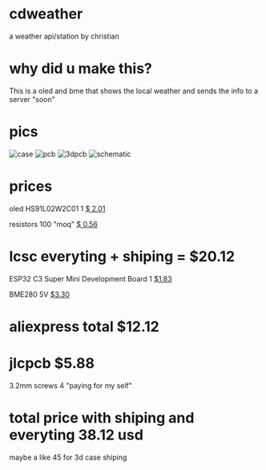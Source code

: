 # cdweather
a weather api/station by christian
# why did u make this?
This is a oled and bme that shows the local weather and sends the info to a server "soon"
# pics
![case](https://hc-cdn.hel1.your-objectstorage.com/s/v3/9cf9f6d899c20402250ae5eb10eb7d7e8ea1d185_image.png)
![pcb](https://hc-cdn.hel1.your-objectstorage.com/s/v3/f198b462a5fb3e42df48ccbd27935b3fd93667a5_image.png)
![3dpcb](https://hc-cdn.hel1.your-objectstorage.com/s/v3/f15b15f08ac843b444ec9d7b3dac4451fcfa64ef_image.png)
![schematic](https://hc-cdn.hel1.your-objectstorage.com/s/v3/5125e02faaa4c0ae695dbe05aba960be7e40406e_image.png)


# prices 
oled HS91L02W2C01  1 [$ 2.01
](https://lcsc.com/product-detail/image/HS91L02W2C01_C5248081.html)

resistors  100 "moq" [$ 0.56
](https://lcsc.com/product-detail/image/HS91L02W2C01_C5248081.html)

# lcsc everyting + shiping = $20.12


ESP32 C3 Super Mini Development Board 1  [$1.83
](https://www.aliexpress.com/item/1005007468497664.html?spm=a2g0o.productlist.main.1.b82ea661cAtVYV&algo_pvid=3d9f0c5b-dadc-45d7-a13f-6cdb283eebeb&algo_exp_id=3d9f0c5b-dadc-45d7-a13f-6cdb283eebeb-0&pdp_npi=4%40dis%21EUR%211.92%211.82%21%21%2114.28%2113.57%21%40210101f517325410750837059e58bd%2112000040880478704%21sea%21BE%214162170654%21X&curPageLogUid=e3NsTP49NopA&utparam-url=scene%3Asearch%7Cquery_from%3A&aff_fcid=defef3c831774221a65e9f14bff2f02c-1753477157269-00658-_DCY3UXX&tt=CPS_NORMAL&aff_fsk=_DCY3UXX&aff_platform=portals-tool&sk=_DCY3UXX&aff_trace_key=defef3c831774221a65e9f14bff2f02c-1753477157269-00658-_DCY3UXX&terminal_id=ff9a44d60f6349fba53ecd6b2a42d3c2&afSmartRedirect=y)

BME280 5V [$3.30 
](https://www.aliexpress.com/item/1005006018085460.html?spm=a2g0o.productlist.main.5.7eb76596uRSODr&algo_pvid=c5c66b0b-e705-4d15-acbc-361b36203eed&algo_exp_id=c5c66b0b-e705-4d15-acbc-361b36203eed-4&pdp_ext_f=%7B%22order%22%3A%221024%22%2C%22eval%22%3A%221%22%7D&pdp_npi=4%40dis%21DKK%2135.18%2122.16%21%21%2138.68%2124.37%21%40211b655217532672215896180eb178%2112000035345946703%21sea%21DK%214387459441%21X&curPageLogUid=rQ0fHyFW63aY&utparam-url=scene%3Asearch%7Cquery_from%3A)

# aliexpress total  $12.12
# jlcpcb $5.88


3.2mm screws 4 "paying for my self"

# total price  with shiping and everyting 38.12 usd
maybe a like 45 for 3d case shiping
